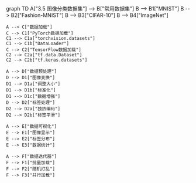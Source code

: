 graph TD
    A["3.5 图像分类数据集"] --> B["常用数据集"]
    B --> B1["MNIST"]
    B --> B2["Fashion-MNIST"]
    B --> B3["CIFAR-10"]
    B --> B4["ImageNet"]
    
    A --> C["数据加载"]
    C --> C1["PyTorch数据加载"]
    C1 --> C1a["torchvision.datasets"]
    C1 --> C1b["DataLoader"]
    C --> C2["TensorFlow数据加载"]
    C2 --> C2a["tf.data.Dataset"]
    C2 --> C2b["tf.keras.datasets"]
    
    A --> D["数据预处理"]
    D --> D1["图像变换"]
    D1 --> D1a["调整大小"]
    D1 --> D1b["标准化"]
    D1 --> D1c["数据增强"]
    D --> D2["标签处理"]
    D2 --> D2a["独热编码"]
    D2 --> D2b["标签平滑"]
    
    A --> E["数据可视化"]
    E --> E1["图像显示"]
    E --> E2["标签分布"]
    E --> E3["数据统计"]
    
    A --> F["数据迭代器"]
    F --> F1["批量加载"]
    F --> F2["随机打乱"]
    F --> F3["并行加载"] 